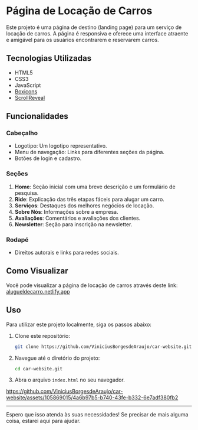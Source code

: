 # Página de Locação de Carros

Este projeto é uma página de destino (landing page) para um serviço de locação de carros. A página é responsiva e oferece uma interface atraente e amigável para os usuários encontrarem e reservarem carros.

## Tecnologias Utilizadas

- HTML5
- CSS3
- JavaScript
- [Boxicons](https://boxicons.com/)
- [ScrollReveal](https://scrollrevealjs.org/)

## Funcionalidades

### Cabeçalho

- Logotipo: Um logotipo representativo.
- Menu de navegação: Links para diferentes seções da página.
- Botões de login e cadastro.

### Seções

1. **Home**: Seção inicial com uma breve descrição e um formulário de pesquisa.
2. **Ride**: Explicação das três etapas fáceis para alugar um carro.
3. **Serviços**: Destaques dos melhores negócios de locação.
4. **Sobre Nós**: Informações sobre a empresa.
5. **Avaliações**: Comentários e avaliações dos clientes.
6. **Newsletter**: Seção para inscrição na newsletter.

### Rodapé

- Direitos autorais e links para redes sociais.

## Como Visualizar

Você pode visualizar a página de locação de carros através deste link: [alugueldecarro.netlify.app](https://alugueldecarro.netlify.app/)

## Uso

Para utilizar este projeto localmente, siga os passos abaixo:

1. Clone este repositório:

    ```bash
    git clone https://github.com/ViniciusBorgesdeAraujo/car-website.git  
    ```

2. Navegue até o diretório do projeto:

    ```bash
    cd car-website.git
    ```

3. Abra o arquivo `index.html` no seu navegador.


https://github.com/ViniciusBorgesdeAraujo/car-website/assets/105869015/4a6b97b5-b740-43fe-b332-6e7adf380fb2


---

Espero que isso atenda às suas necessidades! Se precisar de mais alguma coisa, estarei aqui para ajudar.
